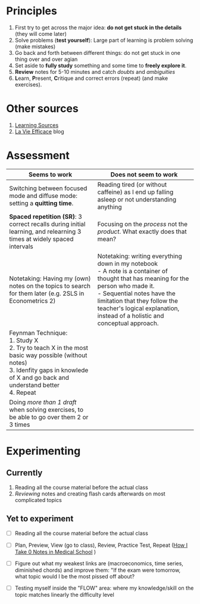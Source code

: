 # Principles
1. First try to get across the major idea: **do not get stuck in the details** (they will come later)
2. Solve problems (**test yourself**): Large part of learning is problem solving (make mistakes)
3. Go back and forth between different things: do not get stuck in one thing over and over agian
4. Set aside to **fully study** something and some time to **freely explore it**.
5. **Review** notes for 5-10 minutes and catch *doubts* and *ambiguities* 
6. **L**earn, **P**resent, **C**ritique and correct errors (repeat) (and make exercises).

# Other sources
1. [Learning Sources](./learning_resources/learning_resources.md)
2. [La Vie Efficace](https://lavieefficace.wordpress.com/) blog

# Assessment 
| **Seems to work**  | **Does not seem to work** |
| ------------- | ------------- |
| Switching between focused mode and diffuse mode:  setting a **quitting time**.  | Reading tired (or without caffeine) as I end up falling asleep or not understanding anything  |
| **Spaced repetition (SR)**: 3 correct recalls during initial learning, and relearning 3 times at widely spaced intervals  | Focusing on the *process* not the *product*. What exactly does that mean?  |
| Notetaking: Having my (own) notes on the topics to search for them later (e.g. 2SLS in Econometrics 2)| Notetaking: writing everything down in my notebook <br />- A note is a container of thought that has meaning for the person who made it. <br/>- Sequential notes have the limitation that they follow the teacher's logical explanation, instead of a holistic and conceptual approach. |
|Feynman Technique:<br />  1. Study X <br />2. Try to teach X in the most basic way possible (without notes)<br /> 3. Idenfity gaps in knowlede of X and go back and understand better <br /> 4. Repeat ||
| Doing *more than 1 draft* when solving exercises, to be able to go over them 2 or 3 times||

# Experimenting
## Currently
1. Reading all the course material before the actual class
2. *Reviewing* notes and creating flash cards afterwards on most complicated topics

## Yet to experiment
- [ ] Reading all the course material before the actual class
- [ ] Plan, Preview, View (go to class), Review, Practice Test, Repeat ([How I Take 0 Notes in Medical School](https://youtu.be/CeEZJPJO474) )
- [ ] Figure out what my weakest links are (macroeconomics, time series, diminished chords) and improve them: "If the exam were tomorrow, what topic would I be the most pissed off about?
- [ ] Testing myself inside the "FLOW" area: where my knowledge/skill on the topic matches linearly the difficulty level

